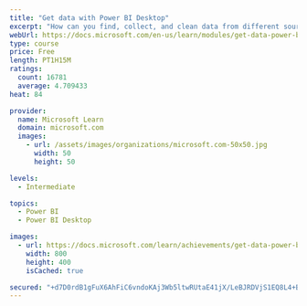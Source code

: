 ```yaml
---
title: "Get data with Power BI Desktop"
excerpt: "How can you find, collect, and clean data from different sources? Power BI is a tool for making sense of your data. You will learn tricks to make data-gathering easier."
webUrl: https://docs.microsoft.com/en-us/learn/modules/get-data-power-bi/
type: course
price: Free
length: PT1H15M
ratings:
  count: 16781
  average: 4.709433
heat: 84

provider:
  name: Microsoft Learn
  domain: microsoft.com
  images:
    - url: /assets/images/organizations/microsoft.com-50x50.jpg
      width: 50
      height: 50

levels:
  - Intermediate

topics:
  - Power BI
  - Power BI Desktop

images:
  - url: https://docs.microsoft.com/learn/achievements/get-data-power-bi-desktop-social.png
    width: 800
    height: 400
    isCached: true

secured: "+d7D0rdB1gFuX6AhFiC6vndoKAj3Wb5ltwRUtaE41jX/LeBJRDVjS1EQ8L4+BYXwiHSKcEwwRE0Pb4pWla1zLzOIffvmaSDV5P6hpXt1OaF7Y7V3o4L8hzRbHFUINLv/VrOwRIwtNf9MRiPLpRZx3N3bkQDCzFAoqJjh2TCdBUdPanD4CmSzqBmWJBP3z9vSjs9s/q+4vc3J3JJSNIcHTg/Tl+kufCLbhqnpFReCh+1UKkPqGZ3gUq8/yoYWPMWmehRaFBztvgMpTQkNI6ZlbQttREFbIYSKGNbWmkM9YNkSaIpDFdTicH+N1d+mVLj7BGzqsT66MfJ1nfaJlF7Hc/G8S7LFCWDYj2bA9HmE3iX9B7y0pYVLLvzCP0yN4Y/VMkHU9CVM6C5BQ7jaN4+vBd5kSrG9+TcmQxztj+NZzu0kHJxmpZU/X9xfFQQ2tL7P;e1WkrPmWVx8ovsiQQwFvMQ=="
---
```


